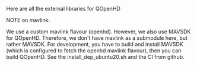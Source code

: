 Here are all the external libraries for QOpenHD

NOTE on mavlink:

We use a custom mavlink flavour (openhd). However, we also use MAVSDK for QOpenHD.
Therefore, we don't have mavlink as a submodule here, but rather MAVSDK.
For development, you have to build and install MAVSDK (which is configured to fetch the openhd mavlink flavour), then you can build QOpenHD.
See the install_dep_ubuntu20.sh and the CI from github.
